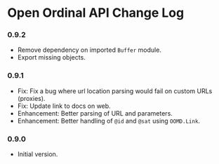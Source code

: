 # Open Ordinal API Change Log

### 0.9.2
- Remove dependency on imported `Buffer` module.
- Export missing objects.

### 0.9.1
- Fix: Fix a bug where url location parsing would fail on custom URLs (proxies).
- Fix: Update link to docs on web.
- Enhancement: Better parsing of URL and parameters.
- Enhancement: Better handling of `@id` and `@sat` using `OOMD.Link`.

### 0.9.0
- Initial version.